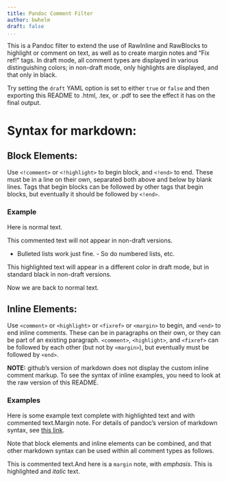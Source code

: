 ```yaml
---
title: Pandoc Comment Filter
author: bwhelm
draft: false
...
```


This is a Pandoc filter to extend the use of RawInline and RawBlocks to
highlight or comment on text, as well as to create margin notes and “Fix
ref!” tags. In draft mode, all comment types are displayed in various
distinguishing colors; in non-draft mode, only highlights are displayed,
and that only in black.

Try setting the `draft` YAML option is set to either `true` or `false`
and then exporting this README to .html, .tex, or .pdf  to see the
effect it has on the final output.


# Syntax for markdown:

## Block Elements: 

Use `<!comment>` or `<!highlight>` to begin block, and `<!end>` to end.
These must be in a line on their own, separated both above and below by
blank lines. Tags that begin blocks can be followed by other tags that
begin blocks, but eventually it should be followed by `<!end>`.

### Example

Here is normal text.

<!comment>

This commented text will not appear in non-draft versions.

- Bulleted lists work just fine. - So do numbered lists, etc.

<!highlight>

This highlighted text will appear in a different color in draft mode,
but in standard black in non-draft versions.

<!end>

Now we are back to normal text.

## Inline Elements:

Use `<comment>` or `<highlight>` or `<fixref>` or `<margin>` to begin,
and `<end>` to end inline comments. These can be in paragraphs on their
own, or they can be part of an existing paragraph. `<comment>`,
`<highlight>`, and `<fixref>` can be followed by each other (but not by
`<margin>`), but eventually must be followed by `<end>`.

**NOTE:** github’s version of markdown does not display the custom
inline comment markup. To see the syntax of inline examples, you need to
look at the raw version of this README.

### Examples

Here is some example text complete with <highlight>highlighted text
<comment>and with commented text<end>.<margin>Margin note.<end> For
details of pandoc’s version of markdown syntax, see <fixref>[this
link](http://pandoc.org)<end>.

Note that block elements and inline elements can be combined, and that
other markdown syntax can be used within all comment types as follows.

<!comment>

This is commented text.<margin>And here is a `margin` note, with
*emphasis*.<end> This is <highlight>highlighted and *italic*<end> text.

<!end>

